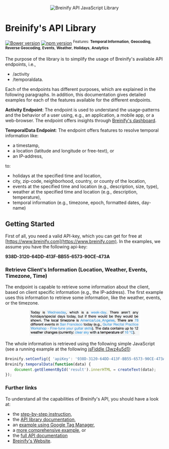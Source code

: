 <p align="center">
  <img src="https://www.breinify.com/img/Breinify_logo.png" alt="Breinify API JavaScript Library" width="250">
</p>

# Breinify's API Library
[![Bower version](https://badge.fury.io/bo/breinify-api.svg)](https://badge.fury.io/bo/breinify-api)
[![npm version](https://badge.fury.io/js/breinify-api.svg)](https://badge.fury.io/js/breinify-api)
<sup>Features: **Temporal Information**, **Geocoding**, **Reverse Geocoding**, **Events**, **Weather**, **Holidays**, **Analytics**</sup>

The purpose of the library is to simplify the usage of Breinify's available API endpoints, i.e.,
- /activity
- /temporaldata.

Each of the endpoints has different purposes, which are explained in the following paragraphs. In addition, this documentation gives detailed examples for each of the features available for the different endpoints.

**Activity Endpoint**: The endpoint is used to understand the usage-patterns and the behavior of a user using, e.g., an application, a mobile app, or a web-browser. The endpoint offers insights through [Breinify's dashboard](https://www.breinify.com).

**TemporalData Endpoint**: The endpoint offers features to resolve temporal information like:
- a timestamp, 
- a location (latitude and longitude or free-text), or 
- an IP-address, 

to:
- holidays at the specified time and location,
- city, zip-code, neighborhood, country, or county of the location,
- events at the specified time and location (e.g., description, size, type),
- weather at the specified time and location (e.g., description, temperature),
- temporal information (e.g., timezone, epoch, formatted dates, day-name)

## Getting Started

First of all, you need a valid API-key, which you can get for free at [https://www.breinify.com](https://www.breinify.com). In the examples, we assume you have the following api-key:

**938D-3120-64DD-413F-BB55-6573-90CE-473A**

### Retrieve Client's Information (Location, Weather, Events, Timezone, Time)

The endpoint is capable to retrieve some information about the client, based on client specific information (e.g., the IP-address). The first example uses this information to retrieve some information, like the weather, events, or the timezone.

<p align="center">
  <img src="documentation/img/sample-text.png" alt="Client Information" width="350">
</p>

The whole information is retrieved using the following simple JavaScript (see a running example at the following [jsFiddle (3wz4u5d1)](https://jsfiddle.net/breinify/3wz4u5d1/):

```javascript
Breinify.setConfig({ 'apiKey': '938D-3120-64DD-413F-BB55-6573-90CE-473A' });
Breinify.temporalData(function(data) {
	document.getElementById('result').innerHTML = createText(data);
});
```

### Further links
To understand all the capabilities of Breinify's API, you should have a look at:

* the [step-by-step instruction](documentation/step-by-step.md),
* the [API library documentation](documentation/api.md),
* an [example using Google Tag Manager](documentation/example-google-tag-manager.md),
* a [more comprehensive example](documentation/example-comprehensive.md), or
* the [full API documentation](https://www.breinify.com/documentation/index.html)
* [Breinify's Website](https://www.breinify.com).
